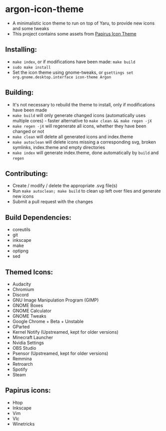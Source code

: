 # argon-icon-theme
  - A minimalistic icon theme to run on top of Yaru, to provide new icons and some tweaks
  - This project contains some assets from [Papirus Icon Theme](https://github.com/PapirusDevelopmentTeam/papirus-icon-theme)

## Installing:
  - `make index`, or if modifications have been made: `make build`
  - `sudo make install`
  - Set the icon theme using gnome-tweaks, or `gsettings set org.gnome.desktop.interface icon-theme Argon`

## Building:
  - It's not necessary to rebuild the theme to install, only if modifications have been made
  - `make build` will only generate changed icons (automatically uses multiple cores) - faster alternative to `make clean && make regen -jX`
  - `make regen -jX` will regenerate all icons, whether they have been changed or not
  - `make clean` will delete all generated icons and index.theme
  - `make autoclean` will delete icons missing a corresponding svg, broken symlinks, index.theme and empty directories
  - `make index` will generate index.theme, done automatically by `build` and `regen`

## Contributing:
  - Create / modify / delete the appropriate .svg file(s)
  - Run `make autoclean; make build` to clean up left over files and generate new icons
  - Submit a pull request with the changes

## Build Dependencies:
  - coreutils
  - git
  - inkscape
  - make
  - optipng
  - sed

## Themed Icons:
  - Audacity
  - Chromium
  - Discord
  - GNU Image Manipulation Program (GIMP)
  - GNOME Boxes
  - GNOME Calculator
  - GNOME Tweaks
  - Google Chrome + Beta + Unstable
  - GParted
  - Kernel Notify (Upstreamed, kept for older versions)
  - Minecraft Launcher
  - Nvidia Settings
  - OBS Studio
  - Psensor (Upstreamed, kept for older versions)
  - Remmina
  - Retroarch
  - Spotify
  - Steam

## Papirus icons:
  - Htop
  - Inkscape
  - Vim
  - Vlc
  - Winetricks
